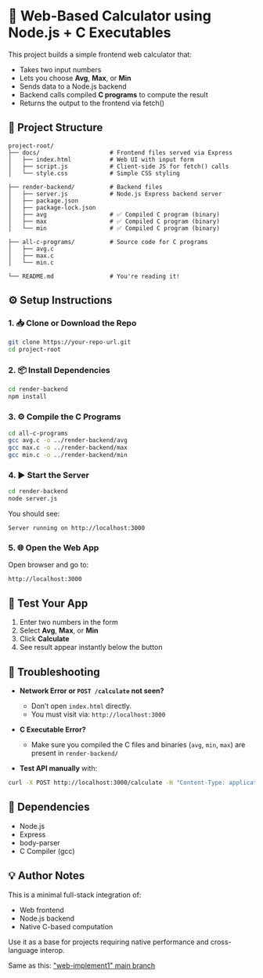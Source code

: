 
# 🧮 Web-Based Calculator using Node.js + C Executables

This project builds a simple frontend web calculator that:
- Takes two input numbers
- Lets you choose **Avg**, **Max**, or **Min**
- Sends data to a Node.js backend
- Backend calls compiled **C programs** to compute the result
- Returns the output to the frontend via fetch()

## 📁 Project Structure

```
project-root/
├── docs/                    # Frontend files served via Express
│   ├── index.html           # Web UI with input form
│   ├── script.js            # Client-side JS for fetch() calls
│   └── style.css            # Simple CSS styling

├── render-backend/          # Backend files
│   ├── server.js            # Node.js Express backend server
│   ├── package.json
│   ├── package-lock.json
│   ├── avg                  # ✅ Compiled C program (binary)
│   ├── max                  # ✅ Compiled C program (binary)
│   └── min                  # ✅ Compiled C program (binary)

├── all-c-programs/          # Source code for C programs
│   ├── avg.c
│   ├── max.c
│   └── min.c

└── README.md                # You're reading it!
```

## ⚙️ Setup Instructions

### 1. 📥 Clone or Download the Repo

```bash
git clone https://your-repo-url.git
cd project-root
```

### 2. 📦 Install Dependencies

```bash
cd render-backend
npm install
```

### 3. ⚙️ Compile the C Programs

```bash
cd all-c-programs
gcc avg.c -o ../render-backend/avg
gcc max.c -o ../render-backend/max
gcc min.c -o ../render-backend/min
```

### 4. ▶️ Start the Server

```bash
cd render-backend
node server.js
```

You should see:

```
Server running on http://localhost:3000
```

### 5. 🌐 Open the Web App

Open browser and go to:

```
http://localhost:3000
```

## 🧪 Test Your App

1. Enter two numbers in the form
2. Select **Avg**, **Max**, or **Min**
3. Click **Calculate**
4. See result appear instantly below the button

## 🐞 Troubleshooting

- **Network Error or `POST /calculate` not seen?**
  - Don’t open `index.html` directly.
  - You must visit via: `http://localhost:3000`

- **C Executable Error?**
  - Make sure you compiled the C files and binaries (`avg`, `min`, `max`) are present in `render-backend/`

- **Test API manually** with:
```bash
curl -X POST http://localhost:3000/calculate -H "Content-Type: application/json" -d '{"num1": "10", "num2": "5", "operation": "avg"}'
```

## 📌 Dependencies

- Node.js
- Express
- body-parser
- C Compiler (gcc)

## 💡 Author Notes

This is a minimal full-stack integration of:
- Web frontend
- Node.js backend
- Native C-based computation

Use it as a base for projects requiring native performance and cross-language interop.

Same as this: ["web-implement1" main branch](https://github.com/SMaityCodes/WebSiteWithBackEnd.git)
